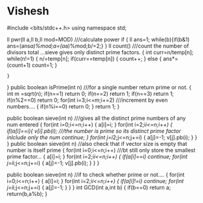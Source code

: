 # Vishesh
#include <bits/stdc++.h>
using namespace std;

ll pwr(ll a,ll b,ll mod=MOD) ///calculate power if
{
	ll ans=1;
	while(b){if(b&1) ans=(ans*a)%mod;a=(a*a)%mod;b/=2;}
}
ll count()  ///count the number of divisors total ...sieve gives only distinct prime factors.
{
	int curr=n/temp[n];
	while(n!=1)
	{
		n/=temp[n];
		if(curr==temp[n])
		{
			count++;
		}
		else
		{
			ans*=(count+1)
			count=1;
		}

	}
}
public boolean isPrime(int n) ///for a single number return prime or not.
{
	int m =sqrt(n);
	if(n==1)
		return 0;
	if(n==2)
		return 1;
	if(n==3)
		return 1;
	if(n%2==0)
		return 0;
	for(int i=3;i<=m;i+=2) ///increment by even numbers....
	{
		if(n%i==0)
			return 0;
	}
	return 1;
}

public boolean sieve(int n)  ///gives all the distinct prime numbers of any num entered
{
	for(int i=0;i<=n;i++) 
	{
		a[i]=i;
	}
	for(int i=2;i*i<=n;i++)
	{
		if(a[i]==i){
			v[i].pb(i); ///the number is prime so its distinct prime factor inlclude only the num
			continue;
		}
		for(int j=i*2;j<=n;j+=i)
		{
			a[j]=-1;
			v[j].pb(i);
		}
	}
}
public boolean sieve(int n)  //also check that if vector size is empty that number is itself prime
{
	for(int i=0;i<=n;i++) ///bt still only store the smallest prime factor...
	{
		a[i]=i;
	}
	for(int i=2;i*i<=n;i++)
	{
		if(a[i]==i)
			continue;
		for(int j=i*i;j<=n;j+=i)
		{
			a[j]=-1;
			v[j].pb(i);
		}
	}
}

public boolean sieve(int n)  //if to check whether prime or not....
{
	for(int i=0;i<=n;i++)
	{
		a[i]=i;
	}
	for(int i=2;i*i<=n;i++)
	{
		if(a[i]!=i)
			continue;
		for(int j=i*i;j<=n;j+=i)
		{
			a[j]=-1;
		}
	}
}
int GCD(int a,int b)
{
	if(b==0) return a;
	return(b,a%b);
}
